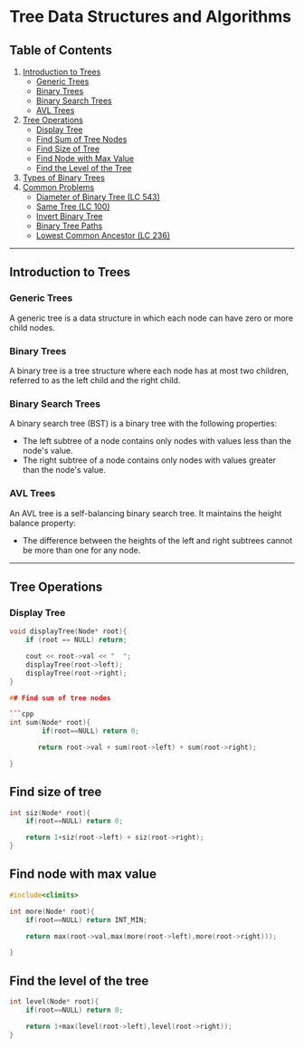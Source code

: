 # Tree Data Structures and Algorithms

## Table of Contents
1. [Introduction to Trees](#introduction-to-trees)
    - [Generic Trees](#generic-trees)
    - [Binary Trees](#binary-trees)
    - [Binary Search Trees](#binary-search-trees)
    - [AVL Trees](#avl-trees)
2. [Tree Operations](#tree-operations)
    - [Display Tree](#display-tree)
    - [Find Sum of Tree Nodes](#find-sum-of-tree-nodes)
    - [Find Size of Tree](#find-size-of-tree)
    - [Find Node with Max Value](#find-node-with-max-value)
    - [Find the Level of the Tree](#find-the-level-of-the-tree)
3. [Types of Binary Trees](#types-of-binary-trees)
4. [Common Problems](#common-problems)
    - [Diameter of Binary Tree (LC 543)](#diameter-of-binary-tree-lc-543)
    - [Same Tree (LC 100)](#same-tree-lc-100)
    - [Invert Binary Tree](#invert-binary-tree)
    - [Binary Tree Paths](#binary-tree-paths)
    - [Lowest Common Ancestor (LC 236)](#lowest-common-ancestor-lc-236)

---

## Introduction to Trees

### Generic Trees
A generic tree is a data structure in which each node can have zero or more child nodes.

### Binary Trees
A binary tree is a tree structure where each node has at most two children, referred to as the left child and the right child.

### Binary Search Trees
A binary search tree (BST) is a binary tree with the following properties:
- The left subtree of a node contains only nodes with values less than the node's value.
- The right subtree of a node contains only nodes with values greater than the node's value.

### AVL Trees
An AVL tree is a self-balancing binary search tree. It maintains the height balance property:
- The difference between the heights of the left and right subtrees cannot be more than one for any node.

---

## Tree Operations

### Display Tree
```cpp
void displayTree(Node* root){
    if (root == NULL) return;

    cout << root->val << "  ";
    displayTree(root->left);
    displayTree(root->right);
}

## Find sum of tree nodes

```cpp
int sum(Node* root){
        if(root==NULL) return 0; 

       return root->val + sum(root->left) + sum(root->right);

}
```

## Find size of tree

```cpp
int siz(Node* root){
    if(root==NULL) return 0;

    return 1+siz(root->left) + siz(root->right);
}

```

## Find node with max value

```cpp
#include<climits>

int more(Node* root){
    if(root==NULL) return INT_MIN;

    return max(root->val,max(more(root->left),more(root->right)));

}
```

## Find the level of the tree

```cpp
int level(Node* root){
    if(root==NULL) return 0;

    return 1+max(level(root->left),level(root->right));
}
```

